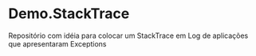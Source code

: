# Demo.StackTrace
Repositório com idéia para colocar um StackTrace em Log de aplicações que apresentaram Exceptions
